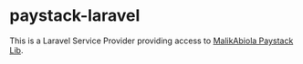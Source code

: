 # paystack-laravel

This is a Laravel Service Provider providing access to [MalikAbiola Paystack Lib](https://github.com/MalikAbiola/paystack-php-lib).